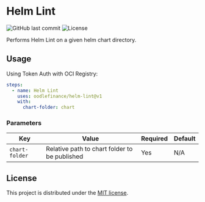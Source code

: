 # Helm Lint
![GitHub last commit](https://img.shields.io/github/last-commit/oodlefinance/helm-lint.svg)
![License](https://img.shields.io/github/license/oodlefinance/helm-lint.svg?style=flat)

Performs Helm Lint on a given helm chart directory.

## Usage
Using Token Auth with OCI Registry:
```yaml
steps:
  - name: Helm Lint
    uses: oodlefinance/helm-lint@v1
    with:
      chart-folder: chart
```

### Parameters

| Key            | Value                                         | Required | Default |
| -------------- | --------------------------------------------- | -------- | ------- |
| `chart-folder` | Relative path to chart folder to be published | Yes      | N/A     |

## License

This project is distributed under the [MIT license](LICENSE.md).

